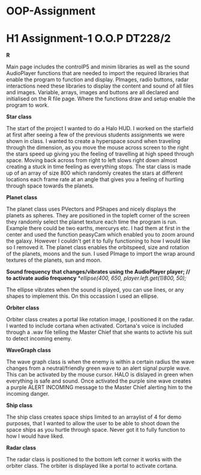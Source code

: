# OOP-Assignment

# H1 Assignment-1 O.O.P DT228/2

**R**

Main page includes the controlP5 and minim libraries as well as the sound AudioPlayer functions that are needed to import the required libraries that enable the program to function and display. PImages, radio buttons, radar interactions need these libraries to display the content and sound of all files and images. Variable, arrays, images and buttons are all declared and initialised on the R file page. Where the functions draw and setup enable the program to work. 

**Star class**

The start of the project I wanted to do a Halo HUD. I worked on the starfield at first after seeing a few of the previous students assignments we were shown in class. I wanted to create a hyperspace sound when traveling through the dimension, as you 
move the mouse across screen to the right the stars speed up giving you the feeling of travelling at high speed through space. Moving back across from right to left slows right down almost creating a stuck in time feeling as everything stops. The star class is made up of an array of size 800 which randomly creates the stars at different locations each frame rate at an angle that gives you a feeling of hurtling through space towards the planets.

**Planet class**

The planet class uses PVectors and PShapes and nicely displays the planets as spheres. They are positioned in the topleft corner of the screen they randomly select the planet texture each time the program is run. Example there could be two earths, mercurys etc. I had them at first in the center and used the function peasyCam which enabled you to zoom around the galaxy. However I couldn't get it to fully functioning to how I would like so I removed it. The planet class enables the orbitspeed, size and rotation of the planets, moons and the sun. I used PImage to import the wrap around textures of the planets, sun and moon.

**Sound frequency that changes/vibrates using the AudioPlayer player; // to activate audio frequency**
**ellipse(400, 650, player.left.get(1)*800, 50);**

The ellipse vibrates when the sound is played, you can use lines, or any shapes to implement this. On this occassion I used an ellipse.

**Orbiter class**

Orbiter class creates a portal like rotation image, I positioned it on the radar. I wanted to include cortana when activated. Cortana's voice is included through a .wav file telling the Master Chief that she wants to activte his suit to detect incoming enemy.

**WaveGraph class**

The wave graph class is when the enemy is within a certain radius the wave changes from a neutral/friendly green wave to an alert signal purple wave. This can be activated by the mouse cursor. HALO is dislayed in green when everything is safe and sound. Once activated the purple sine wave creates a purple ALERT INCOMING message to the Master Chief alerting him to the incoming danger.

**Ship class**

The ship class creates space ships limited to an arraylist of 4 for demo purposes, that I wanted to allow the user to be able to shoot down the space ships as you hurtle through space. Never got it to fully function to how I would have liked.

**Radar class**

The radar class is positioned to the bottom left corner it works with the orbiter class. The orbiter is displayed like a portal to activate cortana. 





